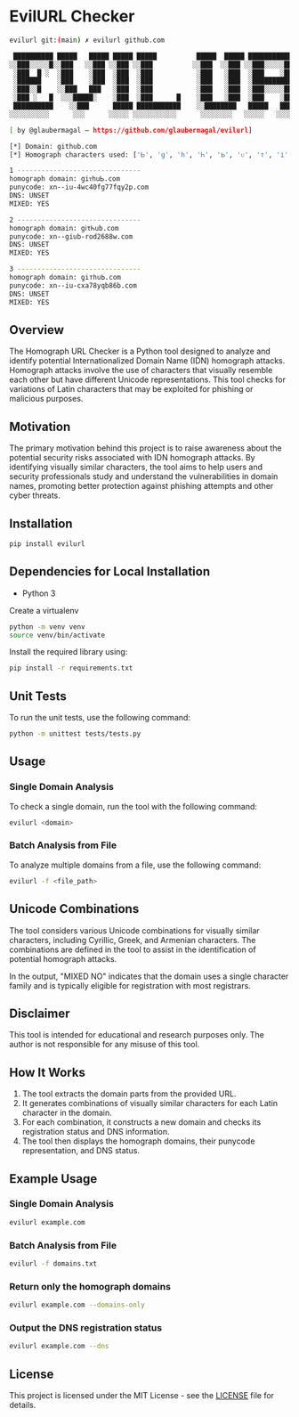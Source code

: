 # EvilURL Checker

```bash
evilurl git:(main) ✗ evilurl github.com

 ██████████ █████   █████ █████ █████          █████  █████ ███████████   █████
░░███░░░░░█░░███   ░░███ ░░███ ░░███          ░░███  ░░███ ░░███░░░░░███ ░░███
 ░███  █ ░  ░███    ░███  ░███  ░███           ░███   ░███  ░███    ░███  ░███
 ░██████    ░███    ░███  ░███  ░███           ░███   ░███  ░██████████   ░███
 ░███░░█    ░░███   ███   ░███  ░███           ░███   ░███  ░███░░░░░███  ░███
 ░███ ░   █  ░░░█████░    ░███  ░███      █    ░███   ░███  ░███    ░███  ░███      █
 ██████████    ░░███      █████ ███████████    ░░████████   █████   █████ ███████████
░░░░░░░░░░      ░░░      ░░░░░ ░░░░░░░░░░░      ░░░░░░░░   ░░░░░   ░░░░░ ░░░░░░░░░░░

[ by @glaubermagal – https://github.com/glaubermagal/evilurl]

[*] Domain: github.com
[*] Homograph characters used: ['Ꮟ', 'ɡ', 'һ', 'Ꮒ', 'ᖯ', 'ᴜ', 'т', 'і', 'ց', 'ƍ', 'τ', 'ս', 'Ь', 'ᴛ', 'ⅰ']

1 -------------------------------
homograph domain: ցiᴛһuᏏ.com
punycode: xn--iu-4wc40fg77fqy2p.com
DNS: UNSET
MIXED: YES

2 -------------------------------
homograph domain: gⅰτᏂub.com
punycode: xn--giub-rod2688w.com
DNS: UNSET
MIXED: YES

3 -------------------------------
homograph domain: ƍiтһuЬ.com
punycode: xn--iu-cxa78yqb86b.com
DNS: UNSET
MIXED: YES
```

## Overview

The Homograph URL Checker is a Python tool designed to analyze and identify potential Internationalized Domain Name (IDN) homograph attacks. Homograph attacks involve the use of characters that visually resemble each other but have different Unicode representations. This tool checks for variations of Latin characters that may be exploited for phishing or malicious purposes.

## Motivation

The primary motivation behind this project is to raise awareness about the potential security risks associated with IDN homograph attacks. By identifying visually similar characters, the tool aims to help users and security professionals study and understand the vulnerabilities in domain names, promoting better protection against phishing attempts and other cyber threats.

## Installation

```bash
pip install evilurl
```

## Dependencies for Local Installation
- Python 3

Create a virtualenv

```bash
python -m venv venv
source venv/bin/activate
```

Install the required library using:

```bash
pip install -r requirements.txt
```

## Unit Tests

To run the unit tests, use the following command:

```bash
python -m unittest tests/tests.py
```

## Usage

### Single Domain Analysis
To check a single domain, run the tool with the following command:

```bash
evilurl <domain>
```

### Batch Analysis from File
To analyze multiple domains from a file, use the following command:

```bash
evilurl -f <file_path>
```

## Unicode Combinations

The tool considers various Unicode combinations for visually similar characters, including Cyrillic, Greek, and Armenian characters. The combinations are defined in the tool to assist in the identification of potential homograph attacks.

In the output, "MIXED NO" indicates that the domain uses a single character family and is typically eligible for registration with most registrars.

## Disclaimer

This tool is intended for educational and research purposes only. The author is not responsible for any misuse of this tool.

## How It Works

1. The tool extracts the domain parts from the provided URL.
2. It generates combinations of visually similar characters for each Latin character in the domain.
3. For each combination, it constructs a new domain and checks its registration status and DNS information.
4. The tool then displays the homograph domains, their punycode representation, and DNS status.

## Example Usage

### Single Domain Analysis
```bash
evilurl example.com
```

### Batch Analysis from File
```bash
evilurl -f domains.txt
```

### Return only the homograph domains
```bash
evilurl example.com --domains-only
```

### Output the DNS registration status
```bash
evilurl example.com --dns
```

## License

This project is licensed under the MIT License - see the [LICENSE](LICENSE) file for details.